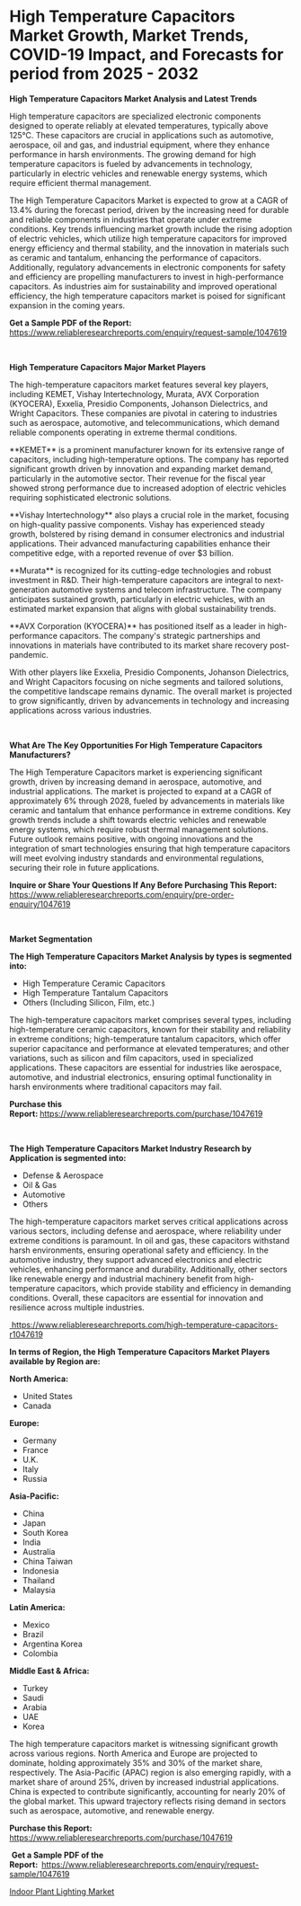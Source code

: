 <p><h1>High Temperature Capacitors Market Growth, Market Trends, COVID-19 Impact, and Forecasts for period from 2025 - 2032</h1></p><p><strong>High Temperature Capacitors Market Analysis and Latest Trends</strong></p>
<p><p>High temperature capacitors are specialized electronic components designed to operate reliably at elevated temperatures, typically above 125°C. These capacitors are crucial in applications such as automotive, aerospace, oil and gas, and industrial equipment, where they enhance performance in harsh environments. The growing demand for high temperature capacitors is fueled by advancements in technology, particularly in electric vehicles and renewable energy systems, which require efficient thermal management.</p><p>The High Temperature Capacitors Market is expected to grow at a CAGR of 13.4% during the forecast period, driven by the increasing need for durable and reliable components in industries that operate under extreme conditions. Key trends influencing market growth include the rising adoption of electric vehicles, which utilize high temperature capacitors for improved energy efficiency and thermal stability, and the innovation in materials such as ceramic and tantalum, enhancing the performance of capacitors. Additionally, regulatory advancements in electronic components for safety and efficiency are propelling manufacturers to invest in high-performance capacitors. As industries aim for sustainability and improved operational efficiency, the high temperature capacitors market is poised for significant expansion in the coming years.</p></p>
<p><strong>Get a Sample PDF of the Report:&nbsp;</strong> <a href="https://www.reliableresearchreports.com/enquiry/request-sample/1047619?utm_campaign=2201&utm_medium=2&utm_source=Github&utm_content=ia&utm_term=10022025&utm_id=high-temperature-capacitors">https://www.reliableresearchreports.com/enquiry/request-sample/1047619</a></p>
<p>&nbsp;</p>
<p><strong>High Temperature Capacitors Major Market Players</strong></p>
<p><p>The high-temperature capacitors market features several key players, including KEMET, Vishay Intertechnology, Murata, AVX Corporation (KYOCERA), Exxelia, Presidio Components, Johanson Dielectrics, and Wright Capacitors. These companies are pivotal in catering to industries such as aerospace, automotive, and telecommunications, which demand reliable components operating in extreme thermal conditions.</p><p>**KEMET** is a prominent manufacturer known for its extensive range of capacitors, including high-temperature options. The company has reported significant growth driven by innovation and expanding market demand, particularly in the automotive sector. Their revenue for the fiscal year showed strong performance due to increased adoption of electric vehicles requiring sophisticated electronic solutions.</p><p>**Vishay Intertechnology** also plays a crucial role in the market, focusing on high-quality passive components. Vishay has experienced steady growth, bolstered by rising demand in consumer electronics and industrial applications. Their advanced manufacturing capabilities enhance their competitive edge, with a reported revenue of over $3 billion.</p><p>**Murata** is recognized for its cutting-edge technologies and robust investment in R&D. Their high-temperature capacitors are integral to next-generation automotive systems and telecom infrastructure. The company anticipates sustained growth, particularly in electric vehicles, with an estimated market expansion that aligns with global sustainability trends.</p><p>**AVX Corporation (KYOCERA)** has positioned itself as a leader in high-performance capacitors. The company's strategic partnerships and innovations in materials have contributed to its market share recovery post-pandemic. </p><p>With other players like Exxelia, Presidio Components, Johanson Dielectrics, and Wright Capacitors focusing on niche segments and tailored solutions, the competitive landscape remains dynamic. The overall market is projected to grow significantly, driven by advancements in technology and increasing applications across various industries.</p></p>
<p>&nbsp;</p>
<p><strong>What Are The Key Opportunities For High Temperature Capacitors Manufacturers?</strong></p>
<p><p>The High Temperature Capacitors market is experiencing significant growth, driven by increasing demand in aerospace, automotive, and industrial applications. The market is projected to expand at a CAGR of approximately 6% through 2028, fueled by advancements in materials like ceramic and tantalum that enhance performance in extreme conditions. Key growth trends include a shift towards electric vehicles and renewable energy systems, which require robust thermal management solutions. Future outlook remains positive, with ongoing innovations and the integration of smart technologies ensuring that high temperature capacitors will meet evolving industry standards and environmental regulations, securing their role in future applications.</p></p>
<p><strong>Inquire or Share Your Questions If Any Before Purchasing This Report:</strong> <a href="https://www.reliableresearchreports.com/enquiry/pre-order-enquiry/1047619?utm_campaign=2201&utm_medium=2&utm_source=Github&utm_content=ia&utm_term=10022025&utm_id=high-temperature-capacitors">https://www.reliableresearchreports.com/enquiry/pre-order-enquiry/1047619</a></p>
<p>&nbsp;</p>
<p><strong>Market Segmentation</strong></p>
<p><strong>The High Temperature Capacitors Market Analysis by types is segmented into:</strong></p>
<p><ul><li>High Temperature Ceramic Capacitors</li><li>High Temperature Tantalum Capacitors</li><li>Others (Including Silicon, Film, etc.)</li></ul></p>
<p><p>The high-temperature capacitors market comprises several types, including high-temperature ceramic capacitors, known for their stability and reliability in extreme conditions; high-temperature tantalum capacitors, which offer superior capacitance and performance at elevated temperatures; and other variations, such as silicon and film capacitors, used in specialized applications. These capacitors are essential for industries like aerospace, automotive, and industrial electronics, ensuring optimal functionality in harsh environments where traditional capacitors may fail.</p></p>
<p><strong>Purchase this Report:&nbsp;</strong><a href="https://www.reliableresearchreports.com/purchase/1047619?utm_campaign=2201&utm_medium=2&utm_source=Github&utm_content=ia&utm_term=10022025&utm_id=high-temperature-capacitors">https://www.reliableresearchreports.com/purchase/1047619</a></p>
<p>&nbsp;</p>
<p><strong>The High Temperature Capacitors Market Industry Research by Application is segmented into:</strong></p>
<p><ul><li>Defense & Aerospace</li><li>Oil & Gas</li><li>Automotive</li><li>Others</li></ul></p>
<p><p>The high-temperature capacitors market serves critical applications across various sectors, including defense and aerospace, where reliability under extreme conditions is paramount. In oil and gas, these capacitors withstand harsh environments, ensuring operational safety and efficiency. In the automotive industry, they support advanced electronics and electric vehicles, enhancing performance and durability. Additionally, other sectors like renewable energy and industrial machinery benefit from high-temperature capacitors, which provide stability and efficiency in demanding conditions. Overall, these capacitors are essential for innovation and resilience across multiple industries.</p></p>
<p><a href="https://www.reliableresearchreports.com/high-temperature-capacitors-r1047619?utm_campaign=2201&utm_medium=2&utm_source=Github&utm_content=ia&utm_term=10022025&utm_id=high-temperature-capacitors">&nbsp;https://www.reliableresearchreports.com/high-temperature-capacitors-r1047619</a></p>
<p><strong>In terms of Region, the High Temperature Capacitors Market Players available by Region are:</strong></p>
<p>
    <p> <strong> North America: </strong>
        <ul>
            <li>United States</li>
            <li>Canada</li>
        </ul>
        </p> 
    <p> <strong> Europe: </strong>
        <ul>
            <li>Germany</li>
            <li>France</li>
            <li>U.K.</li>
            <li>Italy</li>
            <li>Russia</li>
        </ul>
        </p> 
    <p> <strong> Asia-Pacific: </strong>
        <ul>
            <li>China</li>
            <li>Japan</li>
            <li>South Korea</li>
            <li>India</li>
            <li>Australia</li>
            <li>China Taiwan</li>
            <li>Indonesia</li>
            <li>Thailand</li>
            <li>Malaysia</li>
        </ul>
        </p> 
    <p> <strong> Latin America: </strong>
        <ul>
            <li>Mexico</li>
            <li>Brazil</li>
            <li>Argentina Korea</li>
            <li>Colombia</li>
        </ul>
        </p> 
    <p> <strong> Middle East & Africa: </strong>
        <ul>
            <li>Turkey</li>
            <li>Saudi</li>
            <li>Arabia</li>
            <li>UAE</li>
            <li>Korea</li>
        </ul>
    </p>
    </p>
<p><p>The high temperature capacitors market is witnessing significant growth across various regions. North America and Europe are projected to dominate, holding approximately 35% and 30% of the market share, respectively. The Asia-Pacific (APAC) region is also emerging rapidly, with a market share of around 25%, driven by increased industrial applications. China is expected to contribute significantly, accounting for nearly 20% of the global market. This upward trajectory reflects rising demand in sectors such as aerospace, automotive, and renewable energy.</p></p>
<p><strong>Purchase this Report: </strong><a href="https://www.reliableresearchreports.com/purchase/1047619?utm_campaign=2201&utm_medium=2&utm_source=Github&utm_content=ia&utm_term=10022025&utm_id=high-temperature-capacitors">https://www.reliableresearchreports.com/purchase/1047619</a></p>
<p>&nbsp;<strong>Get a Sample PDF of the Report:&nbsp;&nbsp;</strong><a href="https://www.reliableresearchreports.com/enquiry/request-sample/1047619?utm_campaign=2201&utm_medium=2&utm_source=Github&utm_content=ia&utm_term=10022025&utm_id=high-temperature-capacitors">https://www.reliableresearchreports.com/enquiry/request-sample/1047619</a></p>
<p><strong></strong></p>
<p><p><a href="https://github.com/gerdabatiskzv9/Market-Research-Report-List-1/blob/main/indoor-plant-lighting-market.md?utm_campaign=2201&utm_medium=2&utm_source=Github&utm_content=ia&utm_term=10022025&utm_id=high-temperature-capacitors">Indoor Plant Lighting Market</a></p></p>